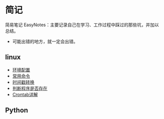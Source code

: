 # 简记

简易笔记 EasyNotes：主要记录自己在学习、工作过程中踩过的那些坑，并加以总结。

- 可能出错的地方，就一定会出错。

## linux
   * [环境配置](chapter1_1-configuration.md)   
   * [常用命令](chapter1_2-linux-commands.md)
   * [时间戳转换](chapter1_3-linux-ts-to-time.md)
   * [判断程序是否存在](chapter1_4-shell-size-compare.md)
   * [Crontab详解](chapter1_5-crontab.md)


## Python

